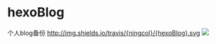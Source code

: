 # hexoBlog
个人blog备份
http://img.shields.io/travis/{ningcol}/{hexoBlog}.svg
[![](https://travis-ci.org/ningcol/hexoBlog.svg?branch=master)](https://travis-ci.org/ningcol)
